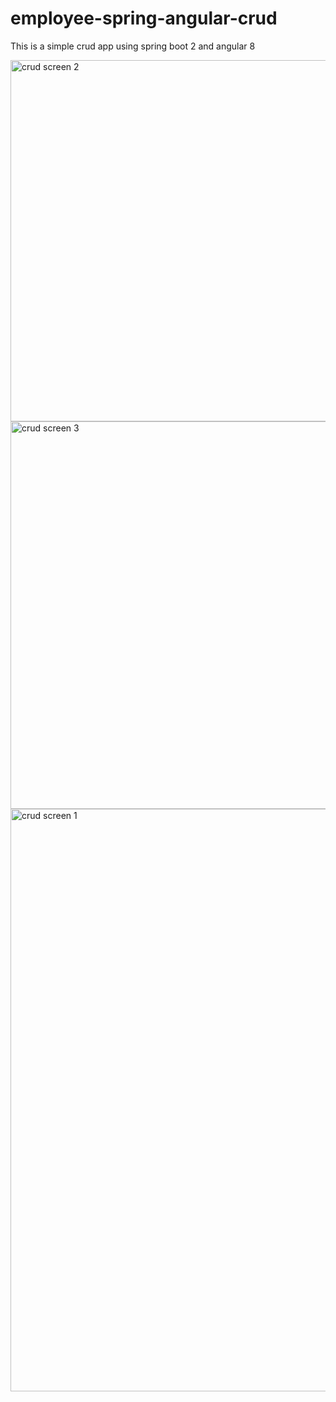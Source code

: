 # employee-spring-angular-crud
This is a simple crud app using spring boot 2 and angular 8 


<img width="578" alt="crud screen 2" src="https://user-images.githubusercontent.com/29427853/181939635-0d155b04-15fd-459c-a384-5fe1056c2815.png">
<img width="620" alt="crud screen 3" src="https://user-images.githubusercontent.com/29427853/181939651-2317aedc-4e29-4593-aef0-55f11be1b8b4.png">
<img width="932" alt="crud screen 1" src="https://user-images.githubusercontent.com/29427853/181939656-a4636c6c-020f-4e7f-add9-234503799606.png">
